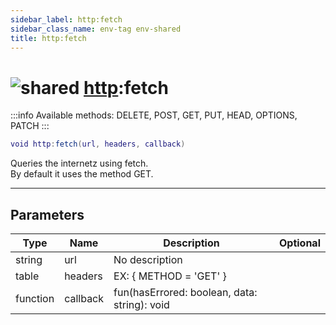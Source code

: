 ```yaml
---
sidebar_label: http:fetch
sidebar_class_name: env-tag env-shared
title: http:fetch
---
```


# <img src='/img/wiki/shared.png' alt='shared' data-tag='env-tag' /> [http](../http/README.md):fetch

:::info
Available methods: DELETE, POST, GET, PUT, HEAD, OPTIONS, PATCH
:::


```lua
void http:fetch(url, headers, callback)
```

Queries the internetz using fetch.<br/>By default it uses the method GET.<br/>

-----------------
## Parameters

| Type   | Name | Description | Optional |
| ------ | ---- | ----------- | -------: |
| string | url | No description |   |
| table | headers | EX: { METHOD = 'GET' } |   |
| function | callback | fun(hasErrored: boolean, data: string): void |   |

